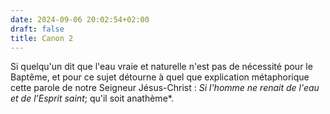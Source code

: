 ```yaml
---
date: 2024-09-06 20:02:54+02:00
draft: false
title: Canon 2
---
```





Si quelqu'un dit que l'eau vraie et naturelle n'est pas de nécessité pour le Baptême, et pour ce sujet détourne à quel que explication métaphorique cette parole de notre Seigneur Jésus-Christ : *Si l'homme ne renait de l'eau et de l’Esprit saint*; qu'il soit anathème*.

